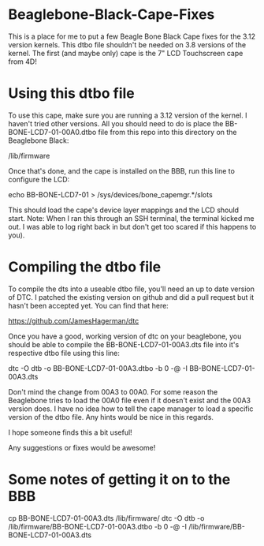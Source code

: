 Beaglebone-Black-Cape-Fixes
===========================

This is a place for me to put a few Beagle Bone Black Cape fixes for the 3.12 version kernels. This dtbo file shouldn't be needed on 3.8 versions of the kernel. The first (and maybe only) cape is the 7" LCD Touchscreen cape from 4D!

Using this dtbo file
====================

To use this cape, make sure you are running a 3.12 version of the kernel. I haven't tried other versions. All you should need to do is place the BB-BONE-LCD7-01-00A0.dtbo file from this repo into this directory on the Beaglebone Black:

/lib/firmware

Once that's done, and the cape is installed on the BBB, run this line to configure the LCD:

echo BB-BONE-LCD7-01 > /sys/devices/bone_capemgr.*/slots

This should load the cape's device layer mappings and the LCD should start. Note: When I ran this through an SSH terminal, the terminal kicked me out. I was able to log right back in but don't get too scared if this happens to you).

Compiling the dtbo file
=======================

To compile the dts into a useable dtbo file, you'll need an up to date version of DTC. I patched the existing version on github and did a pull request but it hasn't been accepted yet. You can find that here:

https://github.com/JamesHagerman/dtc

Once you have a good, working version of dtc on your beaglebone, you should be able to compile the BB-BONE-LCD7-01-00A3.dts file into it's respective dtbo file using this line:

dtc -O dtb -o BB-BONE-LCD7-01-00A3.dtbo -b 0 -@ -I BB-BONE-LCD7-01-00A3.dts

Don't mind the change from 00A3 to 00A0. For some reason the Beaglebone tries to load the 00A0 file even if it doesn't exist and the 00A3 version does. I have no idea how to tell the cape manager to load a specific version of the dtbo file. Any hints would be nice in this regards.

I hope someone finds this a bit useful!

Any suggestions or fixes would be awesome!


Some notes of getting it on to the BBB
======================================

cp BB-BONE-LCD7-01-00A3.dts /lib/firmware/
dtc -O dtb -o /lib/firmware/BB-BONE-LCD7-01-00A3.dtbo -b 0 -@ -I /lib/firmware/BB-BONE-LCD7-01-00A3.dts
